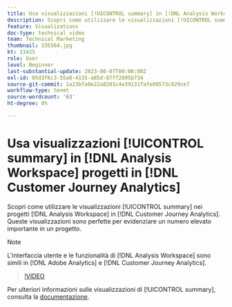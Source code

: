 ```yaml
---
title: Usa visualizzazioni [!UICONTROL summary] in [!DNL Analysis Workspace]  progetti
description: Scopri come utilizzare le visualizzazioni [!UICONTROL summary] in [!DNL Analysis Workspace] progetti in [!DNL Customer Journey Analytics].
feature: Visualizations
doc-type: technical video
team: Technical Marketing
thumbnail: 335564.jpg
kt: 13425
role: User
level: Beginner
last-substantial-update: 2023-06-07T00:00:00Z
exl-id: 05d3f6c3-55a0-4135-a85d-87ff2695b734
source-git-commit: 1a23bfa0e22a8201c4e39131fafe09573c829ce7
workflow-type: tm+mt
source-wordcount: '63'
ht-degree: 0%

---
```


# Usa visualizzazioni [!UICONTROL summary] in [!DNL Analysis Workspace] progetti in [!DNL Customer Journey Analytics]

Scopri come utilizzare le visualizzazioni [!UICONTROL summary] nei progetti [!DNL Analysis Workspace] in [!DNL Customer Journey Analytics]. Queste visualizzazioni sono perfette per evidenziare un numero elevato importante in un progetto.

>[!NOTE]
>
>L&#39;interfaccia utente e le funzionalità di [!DNL Analysis Workspace] sono simili in [!DNL Adobe Analytics] e [!DNL Customer Journey Analytics].

>[!VIDEO](https://video.tv.adobe.com/v/335564/?quality=12&learn=on)

Per ulteriori informazioni sulle visualizzazioni di [!UICONTROL summary], consulta la [documentazione](https://experienceleague.adobe.com/docs/analytics-platform/using/cja-workspace/visualizations/summary-number-change.html?lang=it).
